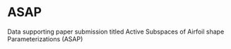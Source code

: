# ASAP
Data supporting paper submission titled Active Subspaces of Airfoil shape Parameterizations (ASAP)
